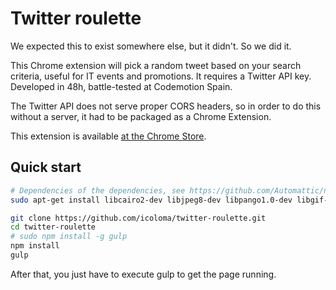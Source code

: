 # Twitter roulette

We expected this to exist somewhere else, but it didn't. So we did it.

This Chrome extension will pick a random tweet based on your search criteria, useful for IT events and promotions. It requires a Twitter API key. Developed in 48h, battle-tested at Codemotion Spain.

The Twitter API does not serve proper CORS headers, so in order to do this without a server, it had to be packaged as a Chrome Extension.

This extension is available <a href="https://chrome.google.com/webstore/detail/jidffkpleipkoohdmdjabocmehcemifm">at the Chrome Store</a>.

## Quick start

```bash
# Dependencies of the dependencies, see https://github.com/Automattic/node-canvas
sudo apt-get install libcairo2-dev libjpeg8-dev libpango1.0-dev libgif-dev build-essential g++

git clone https://github.com/icoloma/twitter-roulette.git
cd twitter-roulette
# sudo npm install -g gulp 
npm install
gulp
```
After that, you just have to execute gulp to get the page running.
